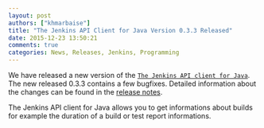 ```yaml
---
layout: post
authors: ["khmarbaise"]
title: "The Jenkins API Client for Java Version 0.3.3 Released"
date: 2015-12-23 13:50:21
comments: true
categories: News, Releases, Jenkins, Programming
---
```

We have released a new version of the [`The Jenkins API client for Java`][1].
The new released 0.3.3 contains a few bugfixes.
Detailed information about the changes can be found in the [release notes][release-notes].

The Jenkins API client for Java allows you to get informations about builds for example
the duration of a build or test report informations.

[1]: https://github.com/RisingOak/jenkins-client
[release-notes]: https://github.com/RisingOak/jenkins-client/blob/master/ReleaseNotes.md
